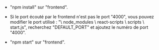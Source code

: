 - "npm install" sur "frontend".

- Si le port écouté par le frontend n'est pas le port "4000", vous pouvez modifier le port utilisé :
"\ node_modules \ react-scripts \ scripts \ start.js", recherchez "DEFAULT_PORT" et ajoutez le numéro de port "4000".

- "npm start" sur "frontend".
